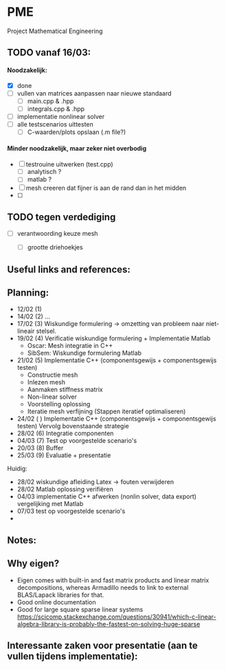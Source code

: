 # PME
Project Mathematical Engineering

## TODO vanaf 16/03:
#### Noodzakelijk:
- [X] done
- [ ] vullen van matrices aanpassen naar nieuwe standaard
  - [ ] main.cpp & .hpp
  - [ ] integrals.cpp & .hpp
- [ ] implementatie nonlinear solver
- [ ] alle testscenarios uittesten
  - [ ] C-waarden/plots opslaan (.m file?)
#### Minder noodzakelijk, maar zeker niet overbodig
- [ ] testrouine uitwerken (test.cpp)
  - [ ] analytisch ?
  - [ ] matlab ?
- [ ] mesh creeren dat fijner is aan de rand dan in het midden
- [ ] 

## TODO tegen verdediging
- [ ] verantwoording keuze mesh
  - [ ] grootte driehoekjes


## Useful links and references:


## Planning:
- 12/02 (1)
- 14/02 (2) ...
- 17/02 (3) Wiskundige formulering -> omzetting van probleem naar niet-lineair stelsel.
- 19/02 (4) Verificatie wiskundige formulering + Implementatie Matlab
  - Oscar:  Mesh integratie in C++
  - SibSem: Wiskundige formulering Matlab
- 21/02 (5) Implementatie C++ (componentsgewijs + componentsgewijs testen)   
  - Constructie mesh
  - Inlezen mesh
  - Aanmaken stiffness matrix
  - Non-linear solver
  - Voorstelling oplossing
  - Iteratie mesh verfijning
  (Stappen iteratief optimaliseren)
- 24/02 ( ) Implementatie C++ (componentsgewijs + componentsgewijs testen)
  Vervolg bovenstaande strategie 
- 28/02 (6) Integratie componenten
- 04/03 (7) Test op voorgestelde scenario's
- 20/03 (8) Buffer
- 25/03 (9) Evaluatie + presentatie


Huidig: 
- 28/02 wiskundige afleiding Latex -> fouten verwijderen
- 28/02 Matlab oplossing verifiëren
- 04/03 implementatie C++ afwerken (nonlin solver, data export)
        vergelijking met Matlab
- 07/03 test op voorgestelde scenario's
- 
     
        
## Notes:

## Why eigen?
- Eigen comes with built-in and fast matrix products and linear matrix decompositions, whereas Armadillo needs to link to external BLAS/Lapack libraries for that.
- Good online documentation
- Good for large square sparse linear systems https://scicomp.stackexchange.com/questions/30941/which-c-linear-algebra-library-is-probably-the-fastest-on-solving-huge-sparse

## Interessante zaken voor presentatie (aan te vullen tijdens implementatie):
